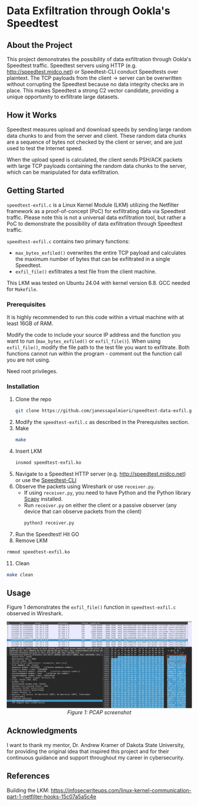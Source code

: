 # Data Exfiltration through Ookla's Speedtest
<!-- ABOUT THE PROJECT -->
## About the Project
This project demonstrates the possibility of data exfiltration through Ookla's Speedtest traffic. Speedtest servers using HTTP (e.g. http://speedtest.midco.net) or Speedtest-CLI conduct Speedtests over plaintext. The TCP payloads from the client -> server can be overwritten without corrupting the Speedtest because no data integrity checks are in place. This makes Speedtest a strong C2 vector candidate, providing a unique opportunity to exfiltrate large datasets. 

<!-- GETTING STARTED -->
## How it Works
Speedtest measures upload and download speeds by sending large random data chunks to and from the server and client. These random data chunks are a sequence of bytes not checked by the client or server, and are just used to test the Internet speed.

When the upload speed is calculated, the client sends PSH/ACK packets with large TCP payloads containing the random data chunks to the server, which can be manipulated for data exfiltration. 

<!-- GETTING STARTED -->
## Getting Started

`speedtest-exfil.c` is a Linux Kernel Module (LKM) utilizing the Netfilter framework as a proof-of-concept (PoC) for exfiltrating data via Speedtest traffic. Please note this is not a universal data exfiltration tool, but rather a PoC to demonstrate the possibility of data exfiltration through Speedtest traffic. 

`speedtest-exfil.c` contains two primary functions: 
- `max_bytes_exfiled()` overwrites the entire TCP payload and calculates the maximum number of bytes that can be exfiltrated in a single Speedtest. 
- `exfil_file()` exfiltrates a test file from the client machine. 

This LKM was tested on Ubuntu 24.04 with kernel version 6.8. GCC needed for `Makefile`.

### Prerequisites

It is highly recommended to run this code within a virtual machine with at least 16GB of RAM.

Modify the code to include your source IP address and the function you want to run (`max_bytes_exfiled()` or `exfil_file()`). When using `exfil_file()`, modify the file path to the test file you want to exfiltrate. Both functions cannot run within the program - comment out the function call you are not using. 

Need root privileges. 

### Installation

1. Clone the repo
   ```sh
   git clone https://github.com/janessapalmieri/speedtest-data-exfil.git
   ```
2. Modify the `speedtest-exfil.c` as described in the Prerequisites section. 
3. Make
   ```sh
   make
   ```
4. Insert LKM
   ```sh
   insmod speedtest-exfil.ko
   ```
5. Navigate to a Speedtest HTTP server (e.g. http://speedtest.midco.net) or use the [Speedtest-CLI](https://www.speedtest.net/apps/cli)
6. Observe the packets using Wireshark or use `receiver.py`.
   - If using `receiver.py`, you need to have Python and the Python library [Scapy](https://scapy.readthedocs.io/en/latest/installation.html) installed.
   - Run `receiver.py` on either the client or a passive observer (any device that can observe packets from the client)
        ```sh
        python3 receiver.py
        ```
10. Run the Speedtest! Hit GO
11. Remove LKM 
   ```sh
   rmmod speedtest-exfil.ko
   ```
11. Clean
   ```sh
   make clean
   ```   
<!-- USAGE EXAMPLES -->
## Usage

Figure 1 demonstrates the `exfil_file()` function in `speedtest-exfil.c` observed in Wireshark. 
<p align="center">
  <img src="images/pcap-screenshot.png" alt="PCAP Screenshot" width="1000"/>
  <br>
  <em>Figure 1: PCAP screenshot</em>
</p>

<!-- ACKNOWLEDGMENTS -->
## Acknowledgments

I want to thank my mentor, Dr. Andrew Kramer of Dakota State University, for providing the original idea that inspired this project and for their continuous guidance and support throughout my career in cybersecurity. 

## References
Building the LKM: https://infosecwriteups.com/linux-kernel-communication-part-1-netfilter-hooks-15c07a5a5c4e




